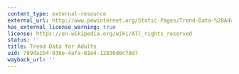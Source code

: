 ```yaml
---
content_type: external-resource
external_url: http://www.pewinternet.org/Static-Pages/Trend-Data-%28Adults%29.aspx
has_external_license_warning: true
license: https://en.wikipedia.org/wiki/All_rights_reserved
status: ''
title: Trend Data for Adults
uid: 789da1b4-938e-4afa-81e4-12836d0c78d7
wayback_url: ''
---
```

